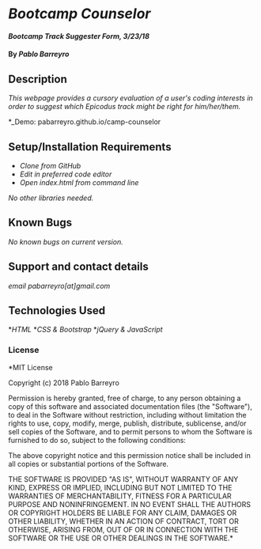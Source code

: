 # _Bootcamp Counselor_

#### _Bootcamp Track Suggester Form, 3/23/18_

#### By _**Pablo Barreyro**_

## Description

_This webpage provides a cursory evaluation of a user's coding interests in order to suggest which Epicodus track might be right for him/her/them._

*_Demo: pabarreyro.github.io/camp-counselor

## Setup/Installation Requirements

* _Clone from GitHub_
* _Edit in preferred code editor_
* _Open index.html from command line_

_No other libraries needed._

## Known Bugs

_No known bugs on current version._

## Support and contact details

_email pabarreyro[at]gmail.com_

## Technologies Used

*_HTML_
*_CSS & Bootstrap_
*_jQuery & JavaScript_

### License

*MIT License

Copyright (c) 2018 Pablo Barreyro

Permission is hereby granted, free of charge, to any person obtaining a copy
of this software and associated documentation files (the "Software"), to deal
in the Software without restriction, including without limitation the rights
to use, copy, modify, merge, publish, distribute, sublicense, and/or sell
copies of the Software, and to permit persons to whom the Software is
furnished to do so, subject to the following conditions:

The above copyright notice and this permission notice shall be included in all
copies or substantial portions of the Software.

THE SOFTWARE IS PROVIDED "AS IS", WITHOUT WARRANTY OF ANY KIND, EXPRESS OR
IMPLIED, INCLUDING BUT NOT LIMITED TO THE WARRANTIES OF MERCHANTABILITY,
FITNESS FOR A PARTICULAR PURPOSE AND NONINFRINGEMENT. IN NO EVENT SHALL THE
AUTHORS OR COPYRIGHT HOLDERS BE LIABLE FOR ANY CLAIM, DAMAGES OR OTHER
LIABILITY, WHETHER IN AN ACTION OF CONTRACT, TORT OR OTHERWISE, ARISING FROM,
OUT OF OR IN CONNECTION WITH THE SOFTWARE OR THE USE OR OTHER DEALINGS IN THE
SOFTWARE.*
